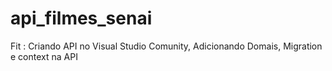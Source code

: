 # api_filmes_senai
Fit : Criando API no Visual Studio Comunity, Adicionando Domais, Migration e context na API
